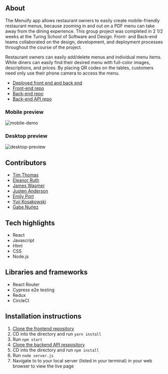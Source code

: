## About
The Menuify app allows restaurant owners to easily create mobile-friendly restaurant menus, because zooming in and out on a PDF menu can take away from the dining experience. This group project was completed in 2 1/2 weeks at the Turing School of Software and Design. Front- and Back-end teams collaborated on the design, development, and deployment processes throughout the course of the project. 

Restaurant owners can easily add/delete menus and individual menu items. While diners can easily find their desired menu with full-color images, descriptions, and prices. By placing QR codes on the tables, customers need only use their phone camera to access the menu.

 - [Deployed front end and back end](UPDATE) 
 - [Front-end repo](https://github.com/menu-ify/menu-ify-fe)
 - [Back-end repo](https://github.com/menu-ify/menu-ify-rails-be)
 - [Back-end API repo](https://github.com/menu-ify/menu-ify-be-fastapi)

### Mobile preview
![mobile-demo](UPDATE)

### Desktop preview
![desktop-preview](UPDATE)

## Contributors
- [Tim Thomas](https://github.com/nalito223)
- [Eleanor Ruth](https://github.com/Eleanorgruth)
- [James Wasmer](https://github.com/jwasmer)
- [Justen Anderson](https://github.com/justenanderson-commits)
- [Emily Port](https://github.com/eport01) 
- [Yuji Kosakowski](https://github.com/Yuji3000)
- [Gabe Nuñez](https://github.com/MisterJackpots)

## Tech highlights
- React
- Javascript
- Html 
- CSS
- Node.js

## Libraries and frameworks
- React Router
- Cypress e2e testing
- Redux
- CircleCI

## Installation instructions
1. [Clone the frontend repository](https://github.com/menu-ify/menu-ify-fe)
2. CD into the directory and run `yarn install`
3. Run `npm start`
4. [Clone the backend API respository](https://github.com/menu-ify/menu-ify-rails-be)
5. CD into the directory and run `npm install`
6. Run `node server.js`
7. Navigate to to your local server (listed in your terminal) in your web browser to view the live page
